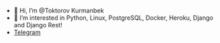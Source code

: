 - 👋 Hi, I’m @Toktorov Kurmanbek
- 👀 I’m interested in Python, Linux, PostgreSQL, Docker, Heroku, Django and Django Rest!
- <a href="https://t.me/Binnievich">Telegram</a>
<!---
Toktorov/Toktorov is a ✨ special ✨ repository because its `README.md` (this file) appears on your GitHub profile.
You can click the Preview link to take a look at your changes.
--->
